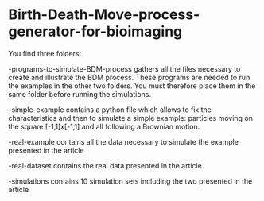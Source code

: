 # Birth-Death-Move-process-generator-for-bioimaging


You find three folders:

-programs-to-simulate-BDM-process gathers all the files necessary to create and illustrate the BDM process. These programs are needed to run the examples in the other two folders. You must therefore place them in the same folder before running the simulations.

-simple-example contains a python file which allows to fix the characteristics and then to simulate a simple example: particles moving on the square [-1,1]x[-1,1] and all following a Brownian motion.

-real-example contains all the data necessary to simulate the example presented in the article

-real-dataset contains the real data presented in the article

-simulations contains 10 simulation sets including the two presented in the article
